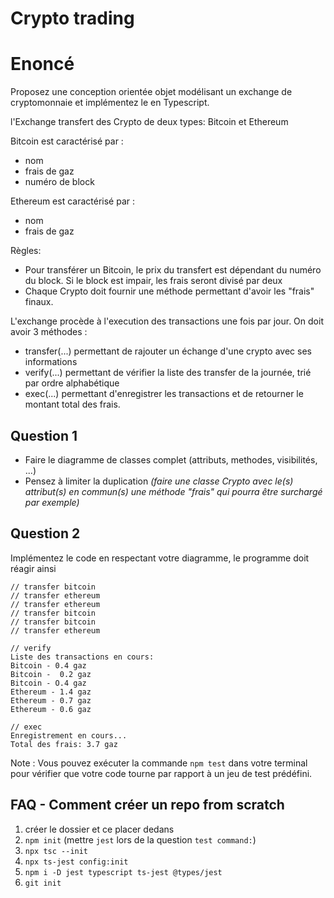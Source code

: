 # Crypto trading

# Enoncé

Proposez une conception orientée objet modélisant un exchange de cryptomonnaie et implémentez le en Typescript.

l'Exchange transfert des Crypto de deux types: Bitcoin et Ethereum

Bitcoin est caractérisé par :
- nom
- frais de gaz
- numéro de block

Ethereum est caractérisé par :
- nom
- frais de gaz

Règles:
- Pour transférer un Bitcoin, le prix du transfert est dépendant du numéro du block.
  Si le block est impair, les frais seront divisé par deux
- Chaque Crypto doit fournir une méthode permettant d'avoir les "frais" finaux.

L'exchange procède à l'execution des transactions une fois par jour.
On doit avoir 3 méthodes :
- transfer(...) permettant de rajouter un échange d'une crypto avec ses informations
- verify(...) permettant de vérifier la liste des transfer de la journée, trié par ordre alphabétique
- exec(...) permettant d'enregistrer les transactions et de retourner le montant total des frais.

## Question 1
- Faire le diagramme de classes complet (attributs, methodes, visibilités, ...)
- Pensez à limiter la duplication
  _(faire une classe Crypto avec le(s) attribut(s) en commun(s) une méthode "frais" qui pourra être surchargé par exemple)_

## Question 2
Implémentez le code en respectant votre diagramme, le programme doit réagir ainsi

```console
// transfer bitcoin
// transfer ethereum
// transfer ethereum
// transfer bitcoin
// transfer bitcoin
// transfer ethereum

// verify
Liste des transactions en cours:
Bitcoin - 0.4 gaz
Bitcoin -  0.2 gaz
Bitcoin - O.4 gaz
Ethereum - 1.4 gaz
Ethereum - 0.7 gaz
Ethereum - 0.6 gaz

// exec
Enregistrement en cours...
Total des frais: 3.7 gaz
```

Note : Vous pouvez exécuter la commande `npm test` dans votre terminal pour vérifier que votre code tourne par rapport à un jeu de test prédéfini.


## FAQ - Comment créer un repo from scratch

1. créer le dossier et ce placer dedans
2. `npm init` (mettre `jest` lors de la question `test command:`)
3. `npx tsc --init`
4. `npx ts-jest config:init`
5. `npm i -D jest typescript ts-jest @types/jest`
6. `git init`
